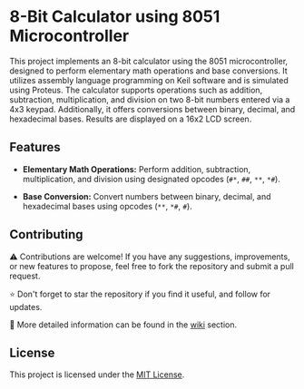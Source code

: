 # 8-Bit Calculator using 8051 Microcontroller

This project implements an 8-bit calculator using the 8051 microcontroller, designed to perform elementary math operations and base conversions. It utilizes assembly language programming on Keil software and is simulated using Proteus. The calculator supports operations such as addition, subtraction, multiplication, and division on two 8-bit numbers entered via a 4x3 keypad. Additionally, it offers conversions between binary, decimal, and hexadecimal bases. Results are displayed on a 16x2 LCD screen.

## Features

- **Elementary Math Operations:** Perform addition, subtraction, multiplication, and division using designated opcodes (`#*`, `##`, `**`, `*#`).
  
- **Base Conversion:** Convert numbers between binary, decimal, and hexadecimal bases using opcodes (`**`, `*#`, `#`).

## Contributing

⚠️ Contributions are welcome! If you have any suggestions, improvements, or new features to propose, feel free to fork the repository and submit a pull request.

⭐ Don't forget to star the repository if you find it useful, and follow for updates. 

🔭 More detailed information can be found in the [wiki](https://github.com/BilalSubhani/8BitCalulator/wiki) section.

## License

This project is licensed under the [MIT License](LICENSE).
